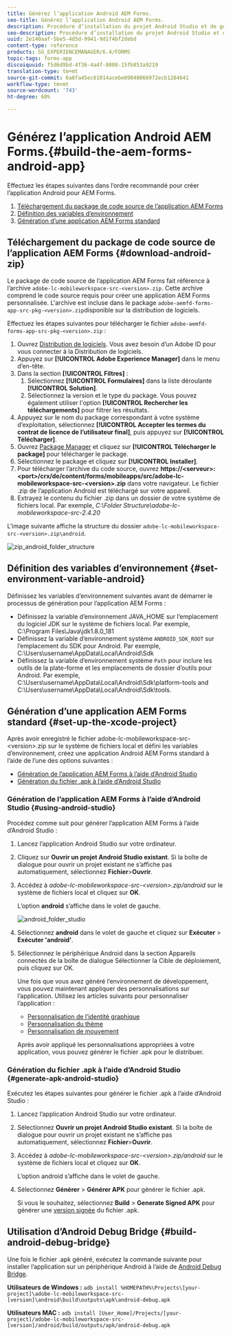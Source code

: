```yaml
---
title: Générez l’application Android AEM Forms.
seo-title: Générez l’application Android AEM Forms.
description: Procédure d’installation du projet Android Studio et de génération du fichier .apk pour l’application AEM Forms pour Android
seo-description: Procédure d’installation du projet Android Studio et de génération du fichier .apk pour l’application AEM Forms pour Android
uuid: 2e140aaf-5be5-4d5d-9941-9d1f4bf2debd
content-type: reference
products: SG_EXPERIENCEMANAGER/6.4/FORMS
topic-tags: forms-app
discoiquuid: f5d6d9bd-4f36-4a4f-8008-15fb853a9219
translation-type: tm+mt
source-git-commit: 6a8fa45ec61014acebe09048066972ecb1284641
workflow-type: tm+mt
source-wordcount: '743'
ht-degree: 60%

---
```



# Générez l’application Android AEM Forms.{#build-the-aem-forms-android-app}

Effectuez les étapes suivantes dans l’ordre recommandé pour créer l’application Android pour AEM Forms.

1. [Téléchargement du package de code source de l’application AEM Forms](#download-android-zip)
1. [Définition des variables d’environnement](#set-environment-variable-android)
1. [Génération d’une application AEM Forms standard](#set-up-the-xcode-project)

## Téléchargement du package de code source de l’application AEM Forms  {#download-android-zip}

Le package de code source de l’application AEM Forms fait référence à l’archive `adobe-lc-mobileworkspace-src-<version>.zip`. Cette archive comprend le code source requis pour créer une application AEM Forms personnalisée. L&#39;archive est incluse dans le package `adobe-aemfd-forms-app-src-pkg-<version>.zip`disponible sur la distribution de logiciels.

Effectuez les étapes suivantes pour télécharger le fichier `adobe-aemfd-forms-app-src-pkg-<version>.zip` :

1. Ouvrez [Distribution de logiciels](https://experience.adobe.com/fr/downloads). Vous avez besoin d’un Adobe ID pour vous connecter à la Distribution de logiciels.
1. Appuyez sur **[!UICONTROL Adobe Experience Manager]** dans le menu d’en-tête.
1. Dans la section **[!UICONTROL Filtres]** :
   1. Sélectionnez **[!UICONTROL Formulaires]** dans la liste déroulante **[!UICONTROL Solution]**.
   2. Sélectionnez la version et le type du package. Vous pouvez également utiliser l&#39;option **[!UICONTROL Rechercher les téléchargements]** pour filtrer les résultats.
1. Appuyez sur le nom du package correspondant à votre système d’exploitation, sélectionnez **[!UICONTROL Accepter les termes du contrat de licence de l’utilisateur final]**, puis appuyez sur **[!UICONTROL Télécharger]**.
1. Ouvrez [Package Manager](https://docs.adobe.com/content/help/fr-FR/experience-manager-65/administering/contentmanagement/package-manager.html) et cliquez sur **[!UICONTROL Télécharger le package]** pour télécharger le package.
1. Sélectionnez le package et cliquez sur **[!UICONTROL Installer]**.
1. Pour télécharger l’archive du code source, ouvrez **https://&lt;serveur>:&lt;port>/crx/de/content/forms/mobileapps/src/adobe-lc-mobileworkspace-src-&lt;version>.zip** dans votre navigateur. Le fichier .zip de l’application Android est téléchargé sur votre appareil.
1. Extrayez le contenu du fichier .zip dans un dossier de votre système de fichiers local. Par exemple, *C:\Folder Structure\adobe-lc-mobileworkspace-src-2.4.20*

L&#39;image suivante affiche la structure du dossier `adobe-lc-mobileworkspace-src-<version>.zip\android`.

![zip_android_folder_structure](assets/zip_android_folder_structure.png)

## Définition des variables d’environnement {#set-environment-variable-android}

Définissez les variables d’environnement suivantes avant de démarrer le processus de génération pour l’application AEM Forms :

* Définissez la variable d’environnement JAVA_HOME sur l’emplacement du logiciel JDK sur le système de fichiers local. Par exemple, C:\Program Files\Java\jdk1.8.0_181
* Définissez la variable d’environnement système `ANDROID_SDK_ROOT` sur l’emplacement du SDK pour Android. Par exemple, C:\Users\username\AppData\Local\Android\Sdk
* Définissez la variable d’environnement système `Path` pour inclure les outils de la plate-forme et les emplacements de dossier d’outils pour Android. Par exemple, C:\Users\username\AppData\Local\Android\Sdk\platform-tools and C:\Users\username\AppData\Local\Android\Sdk\tools.

## Génération d’une application AEM Forms standard {#set-up-the-xcode-project}

Après avoir enregistré le fichier adobe-lc-mobileworkspace-src-&lt;version>.zip sur le système de fichiers local et défini les variables d’environnement, créez une application Android AEM Forms standard à l’aide de l’une des options suivantes :

* [Génération de l’application AEM Forms à l’aide d’Android Studio](#using-android-studio)
* [Génération du fichier .apk à l’aide d’Android Studio](#generate-apk-android-studio)

### Génération de l’application AEM Forms à l’aide d’Android Studio  {#using-android-studio}

Procédez comme suit pour générer l’application AEM Forms à l’aide d’Android Studio :

1. Lancez l’application Android Studio sur votre ordinateur.
1. Cliquez sur **Ouvrir un projet Android Studio existant**. Si la boîte de dialogue pour ouvrir un projet existant ne s’affiche pas automatiquement, sélectionnez **Fichier**>**Ouvrir**.
1. Accédez à *adobe-lc-mobileworkspace-src-&lt;version>.zip/android* sur le système de fichiers local et cliquez sur **OK**.

   L’option **android** s’affiche dans le volet de gauche.

   ![android_folder_studio](assets/android_folder_studio.png)

1. Sélectionnez **android** dans le volet de gauche et cliquez sur **Exécuter** > **Exécuter &#39;android&#39;**.
1. Sélectionnez le périphérique Android dans la section Appareils connectés de la boîte de dialogue Sélectionner la Cible de déploiement, puis cliquez sur OK.

   Une fois que vous avez généré l’environnement de développement, vous pouvez maintenant appliquer des personnalisations sur l’application. Utilisez les articles suivants pour personnaliser l’application :

   * [Personnalisation de l’identité graphique](/help/forms/using/branding-customization.md)
   * [Personnalisation du thème](/help/forms/using/theme-customization.md)
   * [Personnalisation de mouvement](/help/forms/using/gesture-customization.md)

   Après avoir appliqué les personnalisations appropriées à votre application, vous pouvez générer le fichier .apk pour le distribuer.

### Génération du fichier .apk à l’aide d’Android Studio  {#generate-apk-android-studio}

Exécutez les étapes suivantes pour générer le fichier .apk à l’aide d’Android Studio :

1. Lancez l’application Android Studio sur votre ordinateur.
1. Sélectionnez **Ouvrir un projet Android Studio existant**. Si la boîte de dialogue pour ouvrir un projet existant ne s’affiche pas automatiquement, sélectionnez **Fichier**>**Ouvrir**.
1. Accédez à *adobe-lc-mobileworkspace-src-&lt;version>.zip/android* sur le système de fichiers local et cliquez sur **OK**.

   L’option android s’affiche dans le volet de gauche.

1. Sélectionnez **Générer** > **Générer APK** pour générer le fichier .apk.

   Si vous le souhaitez, sélectionnez **Build** > **Generate Signed APK** pour générer une [version signée](https://developer.android.com/studio/publish/app-signing) du fichier .apk.

## Utilisation d’Android Debug Bridge {#build-android-debug-bridge}

Une fois le fichier .apk généré, exécutez la commande suivante pour installer l’application sur un périphérique Android à l’aide de [Android Debug Bridge](https://developer.android.com/tools/help/adb.html).

**Utilisateurs de Windows :** `adb install %HOMEPATH%\Projects\[your-project]\adobe-lc-mobileworkspace-src-[version]\android\build\outputs\apk\android-debug.apk`

**Utilisateurs MAC :** `adb install [User_Home]/Projects/[your-project]/adobe-lc-mobileworkspace-src-[version]/android/build/outputs/apk/android-debug.apk`
